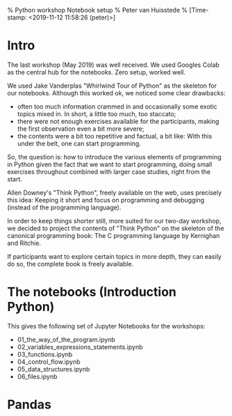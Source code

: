 % Python workshop Notebook setup
% Peter van Huisstede
% [Time-stamp: <2019-11-12 11:58:26 (peter)>]

# Intro

The last workshop (May 2019) was well received. We used Googles Colab
as the central hub for the notebooks. Zero setup, worked well.

We used Jake Vanderplas "Whirlwind Tour of Python" as the skeleton for
our notebooks. Although this worked ok, we noticed some clear
drawbacks:

- often too much information crammed in and occasionally some exotic
  topics mixed in. In short, a little too much, too staccato;
- there were not enough exercises available for the participants,
  making the first observation even a bit more severe;
- the contents were a bit too repetitive and factual, a bit like: With
  this under the belt, one can start programming.
  
So, the question is: how to introduce the various elements of
programming in Python given the fact that we want to start
programming, doing small exercises throughout combined with larger
case studies, right from the start.

Allen Downey's "Think Python", freely available on the web, uses
precisely this idea: Keeping it short and focus on programming and
debugging (instead of the programming language).

In order to keep things shorter still, more suited for our two-day
workshop, we decided to project the contents of "Think Python" on the
skeleton of the canonical programming book: The C programming language
by Kernighan and Ritchie.

If participants want to explore certain topics in more depth, they can
easily do so, the 
complete book is freely available.

# The notebooks (Introduction Python)

This gives the following set of Jupyter Notebooks for the workshops:

- 01\_the\_way\_of\_the\_program.ipynb
- 02\_variables\_expressions\_statements.ipynb
- 03\_functions.ipynb
- 04\_control_flow.ipynb
- 05\_data\_structures.ipynb
- 06\_files.ipynb

# Pandas
